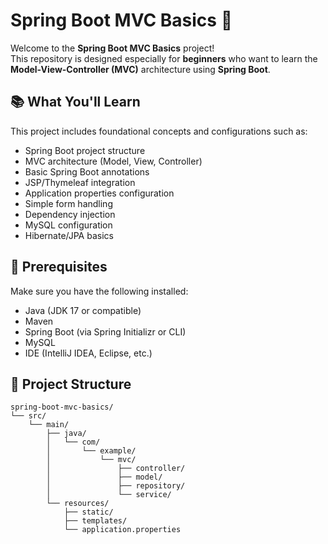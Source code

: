 # Spring Boot MVC Basics 🚀

Welcome to the **Spring Boot MVC Basics** project!  
This repository is designed especially for **beginners** who want to learn the **Model-View-Controller (MVC)** architecture using **Spring Boot**.

## 📚 What You'll Learn

This project includes foundational concepts and configurations such as:

- Spring Boot project structure
- MVC architecture (Model, View, Controller)
- Basic Spring Boot annotations 
- JSP/Thymeleaf integration
- Application properties configuration
- Simple form handling
- Dependency injection
- MySQL configuration
- Hibernate/JPA basics

## 🧾 Prerequisites

Make sure you have the following installed:

- Java (JDK 17 or compatible)
- Maven
- Spring Boot (via Spring Initializr or CLI)
- MySQL
- IDE (IntelliJ IDEA, Eclipse, etc.)
   
## 📁 Project Structure

```text
spring-boot-mvc-basics/
└── src/
    └── main/
        ├── java/
        │   └── com/
        │       └── example/
        │           └── mvc/
        │               ├── controller/
        │               ├── model/
        │               ├── repository/
        │               └── service/
        └── resources/
            ├── static/
            ├── templates/
            └── application.properties
